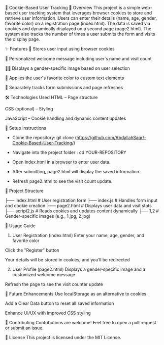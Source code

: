 🍪 Cookie-Based User Tracking
📖 Overview
This project is a simple web-based user tracking system that leverages browser cookies to store and retrieve user information. Users can enter their details (name, age, gender, favorite color) on a registration page (index.html). The data is saved via cookies and dynamically displayed on a second page (page2.html). The system also tracks the number of times a user submits the form and visits the display page.

✨ Features
🔐 Stores user input using browser cookies

🙋 Personalized welcome message including user's name and visit count

🧍‍♂️ Displays a gender-specific image based on user selection

🎨 Applies the user's favorite color to custom text elements

🔄 Separately tracks form submissions and page refreshes

🛠 Technologies Used
HTML – Page structure

CSS (optional) – Styling

JavaScript – Cookie handling and dynamic content updates

🚀 Setup Instructions
- Clone the repository: git clone (https://github.com/AbdallahSaqr/-Cookie-Based-User-Tracking/)

- Navigate into the project folder : cd YOUR-REPOSITORY

- Open index.html in a browser to enter user data.
- After submitting, page2.html will display the saved information.
- Refresh page2.html to see the visit count update.




📁 Project Structure

├── index.html      # User registration form
├── index.js        # Handles form input and cookie creation
├── page2.html      # Displays user data and visit stats
├── script2.js      # Reads cookies and updates content dynamically
├── 1,2             # Gender-specific images (e.g., 1.jpg, 2.jpg)

👣 Usage Guide
1. User Registration (index.html)
Enter your name, age, gender, and favorite color

Click the "Register" button

Your details will be stored in cookies, and you’ll be redirected

2. User Profile (page2.html)
Displays a gender-specific image and a customized welcome message

Refresh the page to see the visit counter update

📌 Future Enhancements
Use localStorage as an alternative to cookies

Add a Clear Data button to reset all saved information

Enhance UI/UX with improved CSS styling

🤝 Contributing
Contributions are welcome! Feel free to open a pull request or submit an issue.

📄 License
This project is licensed under the MIT License.
